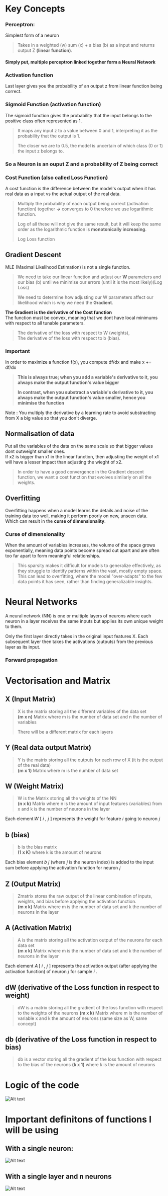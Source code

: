 # Key Concepts

### Perceptron:

Simplest form of a neuron

> Takes in a weighted (w) sum (x) + a bias (b) as a input and returns output Z **(linear function)**.

#### Simply put, multiple perceptron linked together form a Neural Network

### Activation function

Last layer gives you the probability of an output z from linear function being correct.

### Sigmoid Function (activation function)

The sigmoid function gives the probability that the input belongs to the positive class often represented as 1.

> It maps any input z to a value between 0 and 1, interpreting it as the probability that the output is 1.
>
> The closer we are to 0.5, the model is uncertain of which class (0 or 1) the input z belongs to.

### So a Neuron is an ouput Z and a probability of Z being correct

### Cost Function (also called Loss Function)

A cost function is the difference between the model's output when it has real data as a input vs the actual output of the real data.

> Multiply the probability of each output being correct (activation function) together **->** converges to 0 therefore we use logarithmic function.
>
> Log of all these will not give the same result, but it will keep the same order as the logarithmic function is **monotonically increasing**.
>
> Log Loss function

## Gradient Descent

MLE (Maximal Likelihood Estimation) is not a single function.

> We need to take our linear function and adjust our **W** parameters and our bias (b) until we minimise our errors (until it is the most likely)(Log Loss)
>
> We need to determine how adjusting our W parameters affect our likelihood which is why we need the **Gradient**.

**The Gradient is the derivative of the Cost function**  
The function must be convex, meaning that we dont have local minimums with respect to all tunable parameters.

> The derivative of the loss with respect to W (weights),  
> The derivative of the loss with respect to b (bias).

### Important

In order to maximize a function f(x), you compute df/dx and make x += df/dx

> **This is always true; when you add a variable's derivative to it, you always make the output function's value bigger**
>
> **In contrast, when you substract a variable's derivative to it, you always make the output function's value smaller, hence you minimise the function**

Note : You multiply the derivative by a learning rate to avoid substracting from X a big value so that you don't diverge.

## Normalisation of data

Put all the variables of the data on the same scale so that bigger values dont outweight smaller ones.  
If x2 is bigger than x1 in the linear function, then adjusting the weight of x1 will have a lesser impact than adjusting the wieght of x2.

> In order to have a good convergence in the Gradient descent function, we want a cost function that evolves similarly on all the weights.

## Overfitting

Overfitting happens when a model learns the details and noise of the training data too well, making it perform poorly on new, unseen data.  
Which can result in the **curse of dimensionality**.

### Curse of dimensionality

When the amount of variables increases, the volume of the space grows exponentially, meaning data points become spread out apart and are often too far apart to form meaningful relationships.

> This sparsity makes it difficult for models to generalize effectively, as they struggle to identify patterns within the vast, mostly empty space. This can lead to overfitting, where the model "over-adapts" to the few data points it has seen, rather than finding generalizable insights.

# Neural Networks

A neural network (NN) is one or multiple layers of neurons where each neuron in a layer receives the same inputs but applies its own unique weight to them.

Only the first layer directly takes in the original input features X. Each subsequent layer then takes the activations (outputs) from the previous layer as its input.

### Forward propagation

# Vectorisation and Matrix

## X (Input Matrix)

> X is the matrix storing all the different variables of the data set  
> **(m x n)** Matrix where m is the number of data set and n the number of variables
>
> There will be a different matrix for each layers

## Y (Real data output Matrix)

> Y is the matrix storing all the outputs for each row of X (it is the output of the real data)  
> **(m x 1)** Matrix where m is the number of data set

## W (Weight Matrix)

> W is the Matrix storing all the weights of the NN  
> **(n x k)** Matrix where n is the amount of input features (variables) from x and k is the number of neurons in the layer

Each element
𝑊
[
𝑖
,
𝑗
]
represents the weight for feature
𝑖
going to neuron
𝑗

## b (bias)

> b is the bias matrix  
> **(1 x K)** where k is the amount of neurons

Each bias element
𝑏
𝑗 (where
𝑗
is the neuron index) is added to the input sum before applying the activation function for neuron
𝑗

## Z (Output Matrix)

> Zmatrix stores the raw output of the linear combination of inputs, weights, and bias before applying the activation function.  
> **(m x k)** Matrix where m is the number of data set and k the number of neurons in the layer

## A (Activation Matrix)

> A is the matrix storing all the activation output of the neurons for each data set  
> **(m x k)** Matrix where m is the number of data set and k the number of neurons in the layer

Each element
𝐴
[
𝑖
,
𝑗
]
represents the activation output (after applying the activation function) of neuron
𝑗
for sample
𝑖
.

## dW (derivative of the Loss function in respect to weight)

> dW is a matrix storing all the gradient of the loss function with respect to the weights of the neurons
> **(m x k)** Matrix where m is the number of variable x and k the amount of neurons (same size as W, same concept)

## db (derivative of the Loss function in respect to bias)

> db is a vector storing all the gradient of the loss function with respect to the bias of the neurons
> **(k x 1)** where k is the amount of neurons

# Logic of the code

![Alt text](./image/logique.png)

# Important definitons of functions I will be using

## With a single neuron:

![Alt text](./image/functions.png)

## With a single layer and n neurons

![Alt text](./image/n_neuronsFormula.png)
